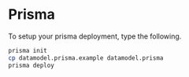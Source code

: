 # Prisma

To setup your prisma deployment, type the following.

```sh
prisma init
cp datamodel.prisma.example datamodel.prisma
prisma deploy
```

